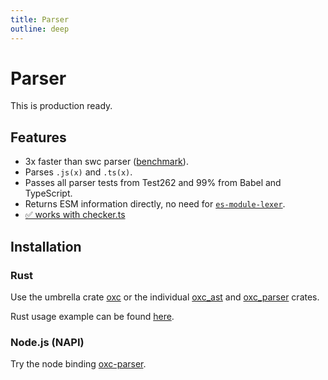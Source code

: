 ```yaml
---
title: Parser
outline: deep
---
```


# Parser

<AppBadgeList />

This is production ready.

## Features

- 3x faster than swc parser ([benchmark][url-benchmark]).
- Parses `.js(x)` and `.ts(x)`.
- Passes all parser tests from Test262 and 99% from Babel and TypeScript.
- Returns ESM information directly, no need for [`es-module-lexer`](https://github.com/guybedford/es-module-lexer).
- [✅ works with checker.ts](https://x.com/robpalmer2/status/1805502964435505559)

## Installation

### Rust

Use the umbrella crate [oxc][url-oxc-crate] or the individual [oxc_ast][url-oxc-ast-crate] and [oxc_parser][url-oxc-parser-crate] crates.

Rust usage example can be found [here](https://github.com/oxc-project/oxc/blob/main/crates/oxc_parser/examples/parser.rs).

### Node.js (NAPI)

Try the node binding [oxc-parser][url-oxc-parser-npm].

<!-- Links -->

[url-swc]: https://swc.rs
[url-benchmark]: https://github.com/oxc-project/bench-javascript-parser-written-in-rust
[url-oxc-crate]: https://docs.rs/oxc
[url-oxc-ast-crate]: https://docs.rs/oxc_ast
[url-oxc-parser-crate]: https://docs.rs/oxc_parser
[url-oxc-parser-npm]: https://www.npmjs.com/package/oxc-parser
